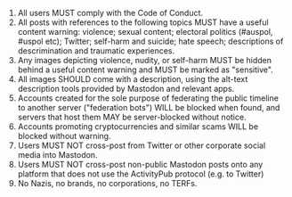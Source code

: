 1. All users MUST comply with the Code of Conduct.
2. All posts with references to the following topics MUST have a useful content warning: violence; sexual content; electoral politics (#auspol, #uspol etc); Twitter; self-harm and suicide; hate speech; descriptions of descrimination and traumatic experiences.
3. Any images depicting violence, nudity, or self-harm MUST be hidden behind a useful content warning and MUST be marked as "sensitive".
4. All images SHOULD come with a description, using the alt-text description tools provided by Mastodon and relevant apps.
5. Accounts created for the sole purpose of federating the public timeline to another server ("federation bots") WILL be blocked when found, and servers that host them MAY be server-blocked without notice.
6. Accounts promoting cryptocurrencies and similar scams WILL be blocked without warning.
7. Users MUST NOT cross-post from Twitter or other corporate social media into Mastodon.
8. Users MUST NOT cross-post non-public Mastodon posts onto any platform that does not use the ActivityPub protocol (e.g. to Twitter)
9. No Nazis, no brands, no corporations, no TERFs.
